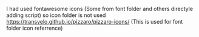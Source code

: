 I had used fontawesome icons (Some from font folder and others directyle adding script)
so icon folder is not used
https://transvelo.github.io/pizzaro/pizzaro-icons/ (This is used for font folder icon referrence)
